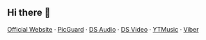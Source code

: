 ## Hi there 👋

<!--

**Here are some ideas to get you started:**

🙋‍♀️ A short introduction - what is your organization all about?
🌈 Contribution guidelines - how can the community get involved?
👩‍💻 Useful resources - where can the community find your docs? Is there anything else the community should know?
🍿 Fun facts - what does your team eat for breakfast?
🧙 Remember, you can do mighty things with the power of [Markdown](https://docs.github.com/github/writing-on-github/getting-started-with-writing-and-formatting-on-github/basic-writing-and-formatting-syntax)
-->

[Official Website](https://kjxbyz.com/alisoft) · [PicGuard](https://kjxbyz.com/picguard) · [DS Audio](https://kjxbyz.com/dsaudio)
 · [DS Video](https://kjxbyz.com/dsvideo) · [YTMusic](https://kjxbyz.com/ytmusic) · [Viber](https://kjxbyz.com/viber)
